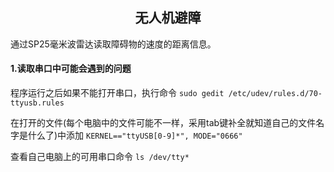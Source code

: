 ## <center>无人机避障
通过SP25毫米波雷达读取障碍物的速度的距离信息。
#### 1.读取串口中可能会遇到的问题
程序运行之后如果不能打开串口，执行命令
`sudo gedit /etc/udev/rules.d/70-ttyusb.rules`

在打开的文件(每个电脑中的文件可能不一样，采用tab键补全就知道自己的文件名字是什么了)中添加
`KERNEL=="ttyUSB[0-9]*", MODE="0666"`

查看自己电脑上的可用串口命令
`ls /dev/tty*`

